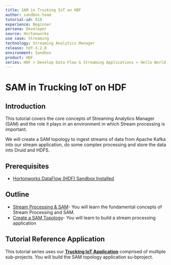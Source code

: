 ```yaml
---
title: SAM in Trucking IoT on HDF
author: sandbox-team
tutorial-id: 810
experience: Beginner
persona: Developer
source: Hortonworks
use case: Streaming
technology: Streaming Analytics Manager
release: hdf-3.2.0
environment: Sandbox
product: HDF
series: HDF > Develop Data Flow & Streaming Applications > Hello World
---
```


# SAM in Trucking IoT on HDF

## Introduction

This tutorial covers the core concepts of Streaming Analytics Manager (SAM) and the role it plays in an environment in which Stream processing is important.

We will create a SAM topology to ingest streams of data from Apache Kafka into our stream application, do some complex processing and store the data into Druid and HDFS.

## Prerequisites

- [Hortonworks DataFlow (HDF) Sandbox Installed](https://www.cloudera.com/downloads/hortonworks-sandbox/hdf.html)

## Outline

- [Stream Processing & SAM](https://hortonworks.com/tutorial/sam-in-trucking-iot-on-hdf/section/1/)- You will learn the fundamental concepts of Stream Processing and SAM.
- [Create a SAM Topology](https://hortonworks.com/tutorial/sam-in-trucking-iot-on-hdf/section/2/)- You will learn to build a stream processing application

## Tutorial Reference Application

This tutorial series uses our **[Trucking IoT Application](https://github.com/orendain/trucking-iot/tree/hadoop-summit-2017)** comprised of multiple sub-projects. You will build the SAM topology application su-bproject.
